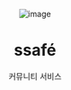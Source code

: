 <div align="center">

![image](https://user-images.githubusercontent.com/87457066/148544212-28d824f9-a31d-4b6e-b950-1716654d0030.png)

# ssafé

커뮤니티 서비스

</div>
